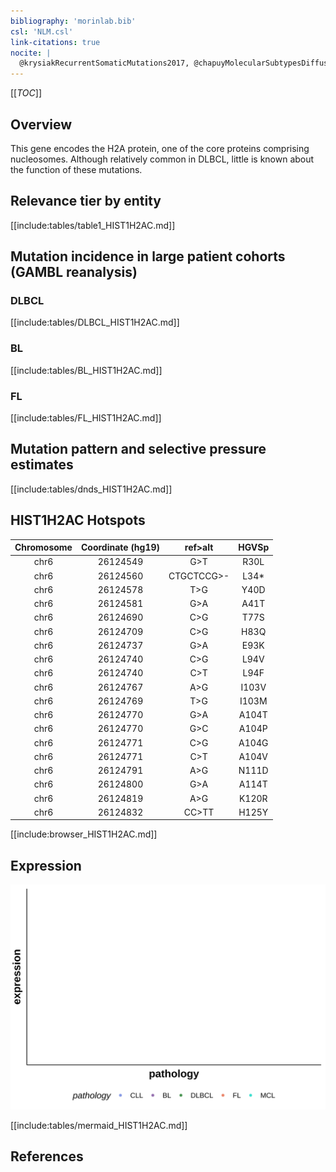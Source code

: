 ```yaml
---
bibliography: 'morinlab.bib'
csl: 'NLM.csl'
link-citations: true
nocite: |
  @krysiakRecurrentSomaticMutations2017, @chapuyMolecularSubtypesDiffuse2018, @morinMutationalStructuralAnalysis2013, @hubschmannMutationalMechanismsShaping2021, 
---
```

[[_TOC_]]

## Overview

This gene encodes the H2A protein, one of the core proteins comprising nucleosomes. Although relatively common in DLBCL, little is known about the function of these mutations. 


## Relevance tier by entity

[[include:tables/table1_HIST1H2AC.md]]

## Mutation incidence in large patient cohorts (GAMBL reanalysis)

### DLBCL
[[include:tables/DLBCL_HIST1H2AC.md]]

### BL
[[include:tables/BL_HIST1H2AC.md]]

### FL
[[include:tables/FL_HIST1H2AC.md]]


## Mutation pattern and selective pressure estimates
[[include:tables/dnds_HIST1H2AC.md]]


## HIST1H2AC Hotspots

| Chromosome |Coordinate (hg19) | ref>alt | HGVSp | 
 | :---:| :---: | :--: | :---: |
| chr6 | 26124549 | G>T | R30L |
| chr6 | 26124560 | CTGCTCCG>- | L34* |
| chr6 | 26124578 | T>G | Y40D |
| chr6 | 26124581 | G>A | A41T |
| chr6 | 26124690 | C>G | T77S |
| chr6 | 26124709 | C>G | H83Q |
| chr6 | 26124737 | G>A | E93K |
| chr6 | 26124740 | C>G | L94V |
| chr6 | 26124740 | C>T | L94F |
| chr6 | 26124767 | A>G | I103V |
| chr6 | 26124769 | T>G | I103M |
| chr6 | 26124770 | G>A | A104T |
| chr6 | 26124770 | G>C | A104P |
| chr6 | 26124771 | C>G | A104G |
| chr6 | 26124771 | C>T | A104V |
| chr6 | 26124791 | A>G | N111D |
| chr6 | 26124800 | G>A | A114T |
| chr6 | 26124819 | A>G | K120R |
| chr6 | 26124832 | CC>TT | H125Y |

[[include:browser_HIST1H2AC.md]]

## Expression
![](images/gene_expression/HIST1H2AC_by_pathology.svg)
<!-- ORIGIN: morinMutationalStructuralAnalysis2013 -->
<!-- FL: krysiakRecurrentSomaticMutations2017b -->
<!-- DLBCL: morinMutationalStructuralAnalysis2013 -->

[[include:tables/mermaid_HIST1H2AC.md]]

## References
